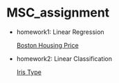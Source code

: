 # MSC_assignment

* homework1: Linear Regression
  
  [Boston Housing Price](./boston/README.md)

* homework2: Linear Classification
  
  [Iris Type](./iris/README.md)